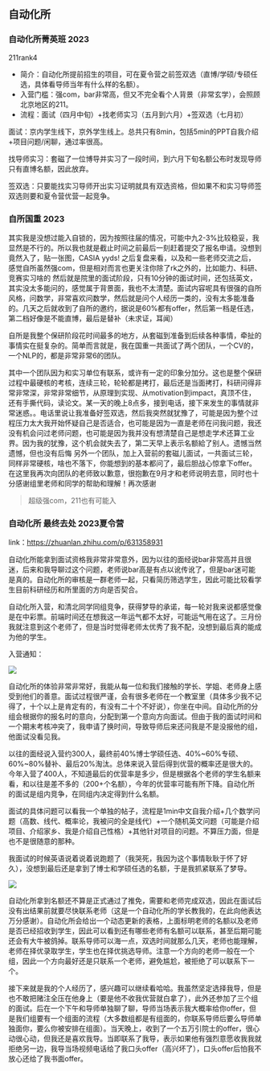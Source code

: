 ## 自动化所

### 自动化所菁英班 2023

211rank4

- 简介：自动化所提前招生的项目，可在夏令营之前签双选（直博/学硕/专硕任选，具体看导师当年有什么样的名额）。
- 入营门槛：强com，bar非常高，但又不完全看个人背景（非常玄学），会照顾北京地区的211。
- 流程：面试（四月中旬）+找老师实习（五月到六月）+签双选（七月初）

面试：京内学生线下，京外学生线上。总共只有8min，包括5min的PPT自我介绍+项目问题/闲聊，通过率很高。

找导师实习：套磁了一位博导并实习了一段时间，到六月下旬名额公布时发现导师只有直博名额，因此放弃。

签双选：只要能找实习导师开出实习证明就具有双选资格，但如果不和实习导师签双选则要和夏令营优营一起竞争。

### 自所国重 2023

其实我是没想过能入自锁的，因为按照往届的情况，可能中九2-3%比较稳妥，我显然是不行的。所以我也就是截止时间之前最后一刻赶着提交了报名申请。没想到竟然入了，贴一张图，CASIA yyds! 之后复盘来看，以及和一些老师交流之后，感觉自所虽然强com，但是相对而言也更关注你除了rk之外的，比如能力、科研、竞赛实习啥的
然后就是院里的面试阶段，只有10分钟的面试时间，还包括英文，其实没太多能问的，感觉属于背景面，我也不太清楚。面试内容呢具有很强的自所风格，问数学，非常喜欢问数学，然后就是问个人经历一类的，没有太多能准备的。几天之后就收到了自所的邀约，据说是60%都有offer，然后第一档是任选，第二档好像是不能直博，最后是替补（未求证，耳闻）

自所是我整个保研阶段花时间最多的地方，从套磁到准备到后续各种事情，牵扯的事情实在挺复杂的。简单而言就是，我在国重一共面试了两个团队，一个CV的，一个NLP的，都是非常非常6的团队。

其中一个团队因为和实习单位有联系，或许有一定的印象分加分。这也是整个保研过程中最硬核的考核，连续三轮，轮轮都是拷打，最后还是当面拷打，科研问得非常非常深，非常非常细节，从原理到实现、从motivation到impact，真顶不住，还有手撕代码，读论文。某一天的晚上8点多，接到电话，接下来发生的事情就非常迷惑。。电话里说让我准备好签双选，然后我突然就犹豫了，可能是因为整个过程压力太大我开始怀疑自己是否适合，也可能是因为一直是老师在问我问题，我还没有机会问过老师问题，也可能是因为我并没有想清楚自己是想走学术还算工业界。因为我的犹豫，这个机会就失去了，第二天早上表示名额給了别人。遗憾当然遗憾，但也没有后悔
另外一个团队，加上入营前的套磁儿面试，一共面试三轮，同样非常硬核，啥也不落下，你能想到的基本都问了，最后胆战心惊拿下offer。在这里我再次向团队的老师致以歉意，很抱歉在9月才和老师说明去意，同时也十分感谢组里老师和同学的帮助和理解！再次感谢


> 超级强com，211也有可能入


### 自动化所 最终去处 2023夏令营

link：https://zhuanlan.zhihu.com/p/631358931

自动化所能拿到面试资格我非常非常意外，因为以往的面经说bar非常高并且很迷，后来和我导聊过这个问题，老师说bar高是有点以讹传讹了，但是bar迷可能是真的。自动化所的审核是一群老师一起，只看简历筛选学生，因此可能比较看学生目前科研经历和所里面的方向是否契合。

自动化所入营，和清北同学同组竞争，获得梦导的承诺，每一轮对我来说都感觉像是在中彩票。前端时间还在想我这一年运气都不太好，可能运气用在这了。三月份我就注意到这个老师了，但是当时觉得老师太优秀了我不配，没想到最后真的能成为他的学生。

入营通知：

![](https://pic4.zhimg.com/v2-4139b69b564f70c4ff3baa59dd29f77b_r.jpg)

自动化所的体验非常非常好，我能从每一位和我们接触的学长、学姐、老师身上感受到他们的善意。面试过程很严谨，会有很多老师在一个教室里（具体多少我不记得了，十个以上是肯定有的，有没有二十个不好说），你坐在中间。自动化所的分组会根据你的报名时的意向，分配到第一个意向方向面试。但由于我的面试时间和一个期末考核冲突了，我申请了换时间，导致导师后来还问我是不是没报他的组，他面试没看见我。

以往的面经说入营约300人，最终前40%博士学硕任选、40%~60%专硕、60%~80%替补、最后20%淘汰。总体来说入营后得到优营的概率还是很大的。今年入营了400人，不知道最后的优营率是多少，但是根据各个老师的学生名额来看，和以往是差不多的（200+个名额），今年的优营率可能有所下降。自动化所的面试是组内竞争，在同组内决定得到什么名额。

面试的具体问题可以看我一个单独的帖子，流程是1min中文自我介绍+几个数学问题（高数、线代、概率论，我被问的全是线代）+一个随机英文问题（可能是介绍项目、介绍家乡、我是介绍自己性格）+其他针对项目的问题。不算压力面，但是也不是很随意的那种。

我面试的时候英语说着说着说跑题了（我哭死，我因为这个事情耿耿于怀了好久），没想到最后还是拿到了博士和学硕任选的名额，于是我抓紧联系了梦导。

![](https://pic3.zhimg.com/v2-124cd1f097b7d4c540f274e7d467e4de_r.jpg)

自动化所拿到名额还不算是正式通过了推免，需要和老师完成双选，因此在面试后没有出结果前就要尽快联系老师（这是一个自动化所的学长教我的，在此向他表达万分感谢）。自动化所会给出一个动态更新的表格，上面标明老师的名额以及老师是否已经招收到学生，因此可以看到还有哪些老师有名额可以联系，甚至后期可能还会有大牛被鸽掉。联系导师可以海一点，双选时间就那么几天，老师也能理解，老师在择优录取学生，学生也在择优挑选导师。注意一个方向的老师一般在一个组，因此一个方向最好还是只联系一个老师，避免尴尬，被拒绝了可以联系下一个。

接下来就是我的个人经历了，感兴趣可以继续看哈哈。我虽然坚定选择我导，但是也不敢把赌注全压在他身上（要是他不收我优营就白拿了），此外还参加了三个组的面试。后在一个下午和导师单独聊了聊，导师当场表示我大概率给你offer，但是我们组要有一个组面的流程（大多数组都是有组面的，你联系导师后要么导师单独面你，要么你被安排在组面）。当天晚上，收到了一个五万引院士的offer，很心动很心动，但我还是喜欢我导。当即联系了我导，表示如果他有强烈意愿收我我就拒绝另一边，我导当场视频电话给了我口头offer（高兴坏了），口头offer后怕我不放心还给了我书面offer。

